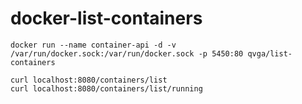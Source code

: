 # docker-list-containers

    docker run --name container-api -d -v /var/run/docker.sock:/var/run/docker.sock -p 5450:80 qvga/list-containers
    
    curl localhost:8080/containers/list
    curl localhost:8080/containers/list/running

    
